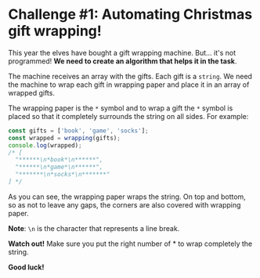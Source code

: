 # Challenge #1: Automating Christmas gift wrapping!

This year the elves have bought a gift wrapping machine. But... it's not programmed! **We need to create an algorithm that helps it in the task**.

The machine receives an array with the gifts. Each gift is a `string`. We need the machine to wrap each gift in wrapping paper and place it in an array of wrapped gifts.

The wrapping paper is the `*` symbol and to wrap a gift the `*` symbol is placed so that it completely surrounds the string on all sides. For example:

```javascript
const gifts = ['book', 'game', 'socks'];
const wrapped = wrapping(gifts);
console.log(wrapped);
/* [
  "******\n*book*\n******",
  "******\n*game*\n******",
  "*******\n*socks*\n*******"
] */
```

As you can see, the wrapping paper wraps the string. On top and bottom, so as not to leave any gaps, the corners are also covered with wrapping paper.

**Note**: `\n` is the character that represents a line break.

**Watch out!** Make sure you put the right number of \* to wrap completely the string.

**Good luck!**
